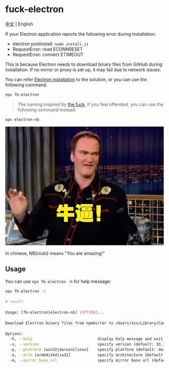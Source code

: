 # fuck-electron

[中文](README_CN.md) | English

If your Electron application reports the following error during installation:

- electron postinstall: `node install.js`
- RequestError: read ECONNRESET
- RequestError: connect ETIMEOUT

This is because Electron needs to download binary files from GitHub during installation. If no mirror or proxy is set up, it may fail due to network issues.

You can refer [Electron installation](https://www.electronjs.org/zh/docs/latest/tutorial/installation) to the solution, or you can use the following command.

```bash
npx fk-electron
```

> The naming inspired by [the fuck](https://github.com/nvbn/thefuck), If you feel offended, you can use the following command instead:

```bash
npx electron-nb
```

![alt text](niubi.jpg 'Title')

In chinese, NB(niubi) means "You are amazing!"

## Usage

You can use `npx fk-electron -h` for help message:

```bash
npx fk-electron -h

# result

Usage: [fk-electron|electron-nb] [OPTION]...

Download Electron binary files from npmmirror to /Users/xxx/Library/Caches/electron/

Options:
  -h, --help                             display help message and exit
  -v, --version                          specify version (default: 33.1.0)
  -p, --platform [win32|darwin|linux]    specify platform (default: darwin)
  -a, --arch [arm64|x64|ia32]            specify architecture (default: arm64)
  -m, --mirror_base_url                  specify mirror base url (default: https://cdn.npmmirror.com/binaries/electron/)
```
